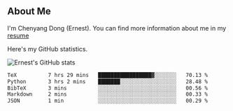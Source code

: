 ## About Me

I'm Chenyang Dong (Ernest). You can find more information about me in my [resume](https://github.com/ernestDong/resume)

Here's my GitHub statistics.

![Ernest's GitHub stats](https://github-readme-stats.vercel.app/api?username=ErnestDong&show_icons=true?count_private=true)

<!--START_SECTION:waka-->

```txt
TeX          7 hrs 29 mins   █████████████████▓░░░░░░░   70.13 %
Python       3 hrs 2 mins    ███████░░░░░░░░░░░░░░░░░░   28.48 %
BibTeX       3 mins          ░░░░░░░░░░░░░░░░░░░░░░░░░   00.56 %
Markdown     2 mins          ░░░░░░░░░░░░░░░░░░░░░░░░░   00.33 %
JSON         1 min           ░░░░░░░░░░░░░░░░░░░░░░░░░   00.29 %
```

<!--END_SECTION:waka-->
